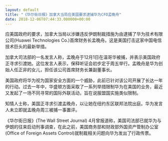 ```yaml
---
layout: default
title: "《华尔街日报》加拿大当局应美国要求逮捕华为CFO孟晚舟"
date: 2018-12-06T07:44:33.000000+00:00
---
```


应美国政府的要求，加拿大当局以涉嫌违反伊朗制裁措施为由逮捕了华为技术有限公司(Huawei Technologies Co.)首席财务长孟晚舟。这是美国打击这家中国电信技术巨头的最新举措。

加拿大司法部的一名发言人称，孟晚舟于12月1日在温哥华被捕，并表示美国政府正寻求引渡她。这位发言人表示，保释听证会初步定于周五举行。孟晚舟是华为创始人任正非的女儿，担任该公司首席财务长兼副董事长。

美国政府将华为视为国家安全方面的一个威胁，此前已针对该公司开展了长达一年的行动。过去一年中，华盛顿方面采取了一系列举措限制华为在美国的业务，最近又发起了一场不同寻常的国际外联活动，旨在说服盟国实施类似限制。

知情人士称，美国正寻求引渡孟晚舟，以让她在纽约东区联邦法院出庭。华为发言人未立即就孟晚舟周三被捕一事置评。

《华尔街日报》(The Wall Street Journal) 4月曾报道称，美国司法部已就华为与伊朗的往来启动刑事调查，在此之前，美国商务部和财政部外国资产管制办公室(Office of Foreign Assets Control)就制裁相关问题向华为发出了行政传票。

